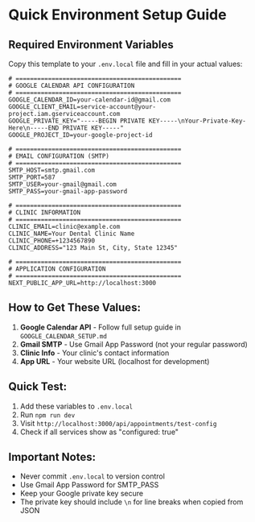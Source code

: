 # Quick Environment Setup Guide

## Required Environment Variables

Copy this template to your `.env.local` file and fill in your actual values:

```env
# ==============================================
# GOOGLE CALENDAR API CONFIGURATION
# ==============================================
GOOGLE_CALENDAR_ID=your-calendar-id@gmail.com
GOOGLE_CLIENT_EMAIL=service-account@your-project.iam.gserviceaccount.com
GOOGLE_PRIVATE_KEY="-----BEGIN PRIVATE KEY-----\nYour-Private-Key-Here\n-----END PRIVATE KEY-----"
GOOGLE_PROJECT_ID=your-google-project-id

# ==============================================
# EMAIL CONFIGURATION (SMTP)
# ==============================================
SMTP_HOST=smtp.gmail.com
SMTP_PORT=587
SMTP_USER=your-gmail@gmail.com
SMTP_PASS=your-gmail-app-password

# ==============================================
# CLINIC INFORMATION
# ==============================================
CLINIC_EMAIL=clinic@example.com
CLINIC_NAME=Your Dental Clinic Name
CLINIC_PHONE=+1234567890
CLINIC_ADDRESS="123 Main St, City, State 12345"

# ==============================================
# APPLICATION CONFIGURATION
# ==============================================
NEXT_PUBLIC_APP_URL=http://localhost:3000
```

## How to Get These Values:

1. **Google Calendar API** - Follow full setup guide in `GOOGLE_CALENDAR_SETUP.md`
2. **Gmail SMTP** - Use Gmail App Password (not your regular password)
3. **Clinic Info** - Your clinic's contact information
4. **App URL** - Your website URL (localhost for development)

## Quick Test:

1. Add these variables to `.env.local`
2. Run `npm run dev`
3. Visit `http://localhost:3000/api/appointments/test-config`
4. Check if all services show as "configured: true"

## Important Notes:

- Never commit `.env.local` to version control
- Use Gmail App Password for SMTP_PASS
- Keep your Google private key secure
- The private key should include `\n` for line breaks when copied from JSON